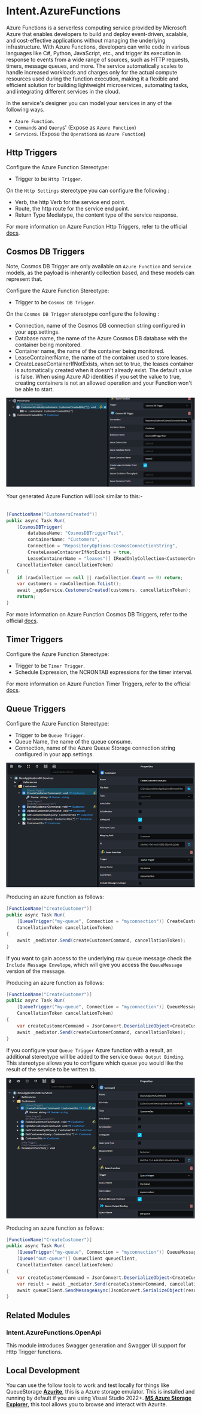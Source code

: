 ﻿# Intent.AzureFunctions

Azure Functions is a serverless computing service provided by Microsoft Azure that enables developers to build and deploy event-driven, scalable, and cost-effective applications without managing the underlying infrastructure. With Azure Functions, developers can write code in various languages like C#, Python, JavaScript, etc., and trigger its execution in response to events from a wide range of sources, such as HTTP requests, timers, message queues, and more. The service automatically scales to handle increased workloads and charges only for the actual compute resources used during the function execution, making it a flexible and efficient solution for building lightweight microservices, automating tasks, and integrating different services in the cloud.

In the service's designer you can model your services in any of the following ways.

* `Azure Function`.
* `Command`s and `Query`s' (Expose as `Azure Function`)
* `Service`s. (Expose the `Operation`s as `Azure Function`)

## Http Triggers

Configure the Azure Function Stereotype:

* Trigger to be `Http Trigger`.

On the `Http Settings` stereotype you can configure the following :

* Verb, the http Verb for the service end point.
* Route, the http route for the service end point.
* Return Type Mediatype, the content type of the service response.

For more information on Azure Function Http Triggers, refer to the official [docs](https://learn.microsoft.com/en-us/azure/azure-functions/functions-bindings-http-webhook-trigger).

## Cosmos DB Triggers

Note, Cosmos DB Trigger are only available on `Azure Function` and `Service` models, as the payload is inherantly collection based, and these models can represent that.

Configure the Azure Function Stereotype:

* Trigger to be `Cosmos DB Trigger`.

On the `Cosmos DB Trigger` stereotype configure the following :

* Connection, name of the Cosmos DB connection string configured in your app.settings.
* Database name, the name of the Azure Cosmos DB database with the container being monitored.
* Container name, the name of the container being monitored.
* LeaseContainerName, the name of the container used to store leases.
* CreateLeaseContainerIfNotExists, when set to true, the leases container is automatically created when it doesn't already exist. The default value is false. When using Azure AD identities if you set the value to true, creating containers is not an allowed operation and your Function won't be able to start.

![Configured Cosmos DB Trigger](docs/images/cosmosdb-trigger-service.png)

Your generated Azure Function will look similar to this:-

```csharp

[FunctionName("CustomersCreated")]
public async Task Run(
    [CosmosDBTrigger(
        databaseName: "CosmosDBTriggerTest", 
        containerName: "Customers", 
        Connection = "RepositoryOptions:CosmosConnectionString", 
        CreateLeaseContainerIfNotExists = true, 
        LeaseContainerName = "leases")] IReadOnlyCollection<CustomerCreatedDto> rawCollection,
    CancellationToken cancellationToken)
{
    if (rawCollection == null || rawCollection.Count == 0) return;
    var customers = rawCollection.ToList();
    await _appService.CustomersCreated(customers, cancellationToken);
    return;
}

```

For more information on Azure Function Cosmos DB Triggers, refer to the official [docs](https://learn.microsoft.com/en-us/azure/azure-functions/functions-bindings-cosmosdb-v2-trigger).

## Timer Triggers

Configure the Azure Function Stereotype:

* Trigger to be `Timer Trigger`.
* Schedule Expression, the NCRONTAB expressions for the timer interval.

For more information on Azure Function Timer Triggers, refer to the official [docs](https://learn.microsoft.com/en-us/azure/azure-functions/functions-bindings-timer).

## Queue Triggers

Configure the Azure Function Stereotype:

* Trigger to be `Queue Trigger`.
* Queue Name, the name of the queue consume.
* Connection, name of the Azure Queue Storage connection string configured in your app.settings.

![Queue Trigger Command](docs/images/queue-trigger-default.png)

Producing an azure function as follows:

```csharp
[FunctionName("CreateCustomer")]
public async Task Run(
    [QueueTrigger("my-queue", Connection = "myconnection")] CreateCustomerCommand createCustomerCommand,
    CancellationToken cancellationToken)
{
    await _mediator.Send(createCustomerCommand, cancellationToken);
}
```

If you want to gain access to the underlying raw queue message check the `Include Message Envelope`, which will give you access the `QueueMessage` version of the message.

Producing an azure function as follows:

```csharp
[FunctionName("CreateCustomer")]
public async Task Run(
    [QueueTrigger("my-queue", Connection = "myconnection")] QueueMessage message,
    CancellationToken cancellationToken)
{
    var createCustomerCommand = JsonConvert.DeserializeObject<CreateCustomerCommand>(message.Body.ToString())!;
    await _mediator.Send(createCustomerCommand, cancellationToken);
}
```

If you configure your `Queue Trigger` Azure function with a result, an additional stereotype will be added to the service `Queue Output Binding`. This stereotype allows you to configure which queue you would like the result of the service to be written to.

![Queue Trigger Response](docs/images/queue-trigger-response.png)

Producing an azure function as follows:

```csharp
[FunctionName("CreateCustomer")]
public async Task Run(
    [QueueTrigger("my-queue", Connection = "myconnection")] QueueMessage message,
    [Queue("out-queue")] QueueClient queueClient,
    CancellationToken cancellationToken)
{
    var createCustomerCommand = JsonConvert.DeserializeObject<CreateCustomerCommand>(message.Body.ToString())!;
    var result = await _mediator.Send(createCustomerCommand, cancellationToken);
    await queueClient.SendMessageAsync(JsonConvert.SerializeObject(result), cancellationToken);
}
```

## Related Modules

### Intent.AzureFunctions.OpenApi

This module introduces Swagger generation and Swagger UI support for Http Trigger functions.

## Local Development

You can use the follow tools to work and test locally for things like QueueStorage
**[Azurite](https://learn.microsoft.com/en-us/azure/storage/common/storage-use-azurite?tabs=visual-studio)**, this is a Azure storage emulator. This is installed and running by default if you are using Visual Studio 2022+.
**[MS Azure Storage Explorer](https://azure.microsoft.com/en-us/products/storage/storage-explorer/)**, this tool allows you to browse and interact with Azurite.
